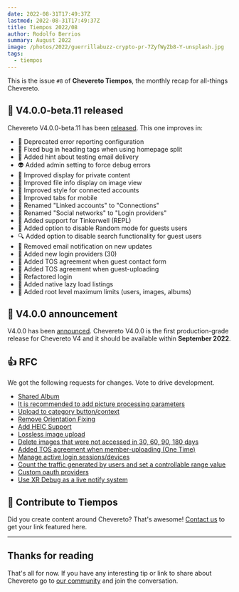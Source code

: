 ```yaml
---
date: 2022-08-31T17:49:37Z
lastmod: 2022-08-31T17:49:37Z
title: Tiempos 2022/08
author: Rodolfo Berrios
summary: August 2022
image: /photos/2022/guerrillabuzz-crypto-pr-7ZyfWyZb8-Y-unsplash.jpg
tags:
  - tiempos
---
```


This is the issue `#8` of **Chevereto Tiempos**, the monthly recap for all-things Chevereto.

## 🎉 V4.0.0-beta.11 released

Chevereto V4.0.0-beta.11 has been [released](https://chevereto.com/community/threads/chevereto-v4-0-0-beta-11.14465/). This one improves in:

- 🐘 Deprecated error reporting configuration
- 🐞 Fixed bug in heading tags when using homepage split
- 👀 Added hint about testing email delivery
- 👽 Added admin setting to force debug errors
- 💅 Improved display for private content
- 💅 Improved file info display on image view
- 💅 Improved style for connected accounts
- 💅 Improved tabs for mobile
- 💅 Renamed "Linked accounts" to "Connections"
- 💅 Renamed "Social networks" to "Login providers"
- 💫 Added support for Tinkerwell (REPL)
- 🔀 Added option to disable Random mode for guests users
- 🔍️ Added option to disable search functionality for guest users
- 🔕 Removed email notification on new updates
- 🥁 Added new login providers (30)
- 🥁 Added TOS agreement when guest contact form
- 🥁 Added TOS agreement when guest-uploading
- 🦆 Refactored login
- 🚅 Added native lazy load listings
- 🚧 Added root level maximum limits (users, images, albums)

## 🤩 V4.0.0 announcement

V4.0.0 has been [announced](https://chevereto.com/community/threads/chevereto-v4-0-0-announcement.14479/). Chevereto V4.0.0 is the first production-grade release for Chevereto V4 and it should be available within **September 2022**.

## 👍 RFC

We got the following requests for changes. Vote to drive development.

- [Shared Album](https://chevereto.com/community/threads/shared-album.14437/)
- [It is recommended to add picture processing parameters](https://chevereto.com/community/threads/it-is-recommended-to-add-picture-processing-parameters.14438/)
- [Upload to category button/context](https://chevereto.com/community/threads/upload-to-category-button-context.14443/)
- [Remove Orientation Fixing](https://chevereto.com/community/threads/remove-orientation-fixing.14445/)
- [Add HEIC Support](https://chevereto.com/community/threads/add-heic-support.14446/)
- [Lossless image upload](https://chevereto.com/community/threads/lossless-image-upload.14452/)
- [Delete images that were not accessed in 30, 60, 90, 180 days](https://chevereto.com/community/threads/delete-images-that-were-not-accessed-in-30-60-90-180-days.14457/)
- [Added TOS agreement when member-uploading (One Time)](https://chevereto.com/community/threads/added-tos-agreement-when-member-uploading-one-time.14468/)
- [Manage active login sessions/devices](https://chevereto.com/community/threads/manage-active-login-sessions-devices.14470/)
- [Count the traffic generated by users and set a controllable range value](https://chevereto.com/community/threads/count-the-traffic-generated-by-users-and-set-a-controllable-range-value.14471/)
- [Custom oauth providers](https://chevereto.com/community/threads/custom-oauth-providers.14472/)
- [Use XR Debug as a live notify system](https://chevereto.com/community/threads/use-xr-debug-as-a-live-notify-system.14477/)

## 💖 Contribute to Tiempos

Did you create content around Chevereto? That's awesome! [Contact us](https://chevereto.com/contact) to get your link featured here.

* * *

## Thanks for reading

That's all for now. If you have any interesting tip or link to share about Chevereto go to [our community](https://chevereto.com/community) and join the conversation.
